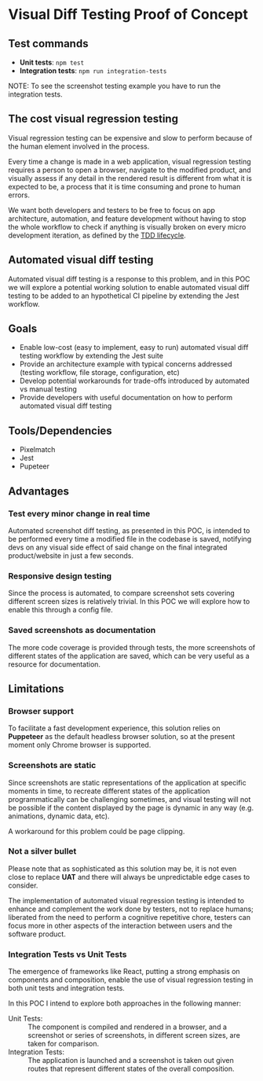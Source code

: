 # Visual Diff Testing Proof of Concept

## Test commands

- **Unit tests**: `npm test`
- **Integration tests**: `npm run integration-tests`

NOTE: To see the screenshot testing example you have to run the integration tests.

## The cost visual regression testing

Visual regression testing can be expensive and slow to perform because of the human element involved in the process.

Every time a change is made in a web application, visual regression testing requires a person to open a browser, navigate to the modified product, and visually assess if any detail in the rendered result is different from what it is expected to be, a process that it is time consuming and prone to human errors.

We want both developers and testers to be free to focus on app architecture, automation, and feature development without having to stop the whole workflow to check if anything is visually broken on every micro development iteration, as defined by the [TDD lifecycle](https://en.wikipedia.org/wiki/Test-driven_development#Test-driven_development_cycle).

## Automated visual diff testing

Automated visual diff testing is a response to this problem, and in this POC we will explore a potential working solution to enable automated visual diff testing to be added to an hypothetical CI pipeline by extending the Jest workflow.

## Goals

- Enable low-cost (easy to implement, easy to run) automated visual diff testing workflow by extending the Jest suite
- Provide an architecture example with typical concerns addressed (testing workflow, file storage, configuration, etc)
- Develop potential workarounds for trade-offs introduced by automated vs manual testing
- Provide developers with useful documentation on how to perform automated visual diff testing

## Tools/Dependencies

- Pixelmatch
- Jest
- Pupeteer

## Advantages

### Test every minor change in real time

Automated screenshot diff testing, as presented in this POC, is intended to be performed every time a modified file in the codebase is saved, notifying devs on any visual side effect of said change on the final integrated product/website in just a few seconds.

### Responsive design testing

Since the process is automated, to compare screenshot sets covering different screen sizes is relatively trivial. In this POC we will explore how to enable this through a config file.

### Saved screenshots as documentation

The more code coverage is provided through tests, the more screenshots of different states of the application are saved, which can be very useful as a resource for documentation.

## Limitations

### Browser support

To facilitate a fast development experience, this solution relies on **Puppeteer** as the default headless browser solution, so at the present moment only Chrome browser is supported.

### Screenshots are static

Since screenshots are static representations of the application at specific moments in time, to recreate different states of the application programmatically can be challenging sometimes, and visual testing will not be possible if the content displayed by the page is dynamic in any way (e.g. animations, dynamic data, etc).

A workaround for this problem could be page clipping.

### Not a silver bullet

Please note that as sophisticated as this solution may be, it is not even close to replace **UAT** and there will always be unpredictable edge cases to consider.

The implementation of automated visual regression testing is intended to enhance and complement the work done by testers, not to replace humans; liberated from the need to perform a cognitive repetitive chore, testers can focus more in other aspects of the interaction between users and the software product.

### Integration Tests vs Unit Tests

The emergence of frameworks like React, putting a strong emphasis on components and composition, enable the use of visual regression testing in both unit tests and integration tests.

In this POC I intend to explore both approaches in the following manner:

<dl>
  <dt>Unit Tests:</dt>
  <dd>The component is compiled and rendered in a browser, and a screenshot or series of screenshots, in different screen sizes, are taken for comparison.</dd>
  <dt>Integration Tests:</dt>
  <dd>The application is launched and a screenshot is taken out given routes that represent different states of the overall composition.</dd>
</dl>

